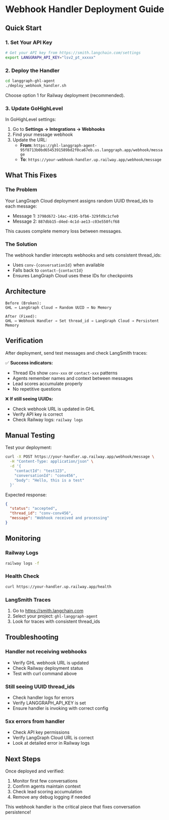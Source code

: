 # Webhook Handler Deployment Guide

## Quick Start

### 1. Set Your API Key
```bash
# Get your API key from https://smith.langchain.com/settings
export LANGGRAPH_API_KEY="lsv2_pt_xxxxx"
```

### 2. Deploy the Handler
```bash
cd langgraph-ghl-agent
./deploy_webhook_handler.sh
```

Choose option 1 for Railway deployment (recommended).

### 3. Update GoHighLevel

In GoHighLevel settings:
1. Go to **Settings → Integrations → Webhooks**
2. Find your message webhook
3. Update the URL:
   - **From**: `https://ghl-langgraph-agent-95f8713b0bd6545391589bd2f0ca67eb.us.langgraph.app/webhook/message`
   - **To**: `https://your-webhook-handler.up.railway.app/webhook/message`

## What This Fixes

### The Problem
Your LangGraph Cloud deployment assigns random UUID thread_ids to each message:
- Message 1: `3798d672-14ac-4195-bfb6-329fd9c1cfe0` 
- Message 2: `887dbb15-d4ed-4c1d-ae13-c03e550fcf68`

This causes complete memory loss between messages.

### The Solution
The webhook handler intercepts webhooks and sets consistent thread_ids:
- Uses `conv-{conversationId}` when available
- Falls back to `contact-{contactId}`
- Ensures LangGraph Cloud uses these IDs for checkpoints

## Architecture

```
Before (Broken):
GHL → LangGraph Cloud → Random UUID → No Memory

After (Fixed):
GHL → Webhook Handler → Set thread_id → LangGraph Cloud → Persistent Memory
```

## Verification

After deployment, send test messages and check LangSmith traces:

✅ **Success indicators:**
- Thread IDs show `conv-xxx` or `contact-xxx` patterns
- Agents remember names and context between messages
- Lead scores accumulate properly
- No repetitive questions

❌ **If still seeing UUIDs:**
- Check webhook URL is updated in GHL
- Verify API key is correct
- Check Railway logs: `railway logs`

## Manual Testing

Test your deployment:
```bash
curl -X POST https://your-handler.up.railway.app/webhook/message \
  -H "Content-Type: application/json" \
  -d '{
    "contactId": "test123",
    "conversationId": "conv456",
    "body": "Hello, this is a test"
  }'
```

Expected response:
```json
{
  "status": "accepted",
  "thread_id": "conv-conv456",
  "message": "Webhook received and processing"
}
```

## Monitoring

### Railway Logs
```bash
railway logs -f
```

### Health Check
```bash
curl https://your-handler.up.railway.app/health
```

### LangSmith Traces
1. Go to https://smith.langchain.com
2. Select your project: `ghl-langgraph-agent`
3. Look for traces with consistent thread_ids

## Troubleshooting

### Handler not receiving webhooks
- Verify GHL webhook URL is updated
- Check Railway deployment status
- Test with curl command above

### Still seeing UUID thread_ids
- Check handler logs for errors
- Verify LANGGRAPH_API_KEY is set
- Ensure handler is invoking with correct config

### 5xx errors from handler
- Check API key permissions
- Verify LangGraph Cloud URL is correct
- Look at detailed error in Railway logs

## Next Steps

Once deployed and verified:
1. Monitor first few conversations
2. Confirm agents maintain context
3. Check lead scoring accumulation
4. Remove any debug logging if needed

This webhook handler is the critical piece that fixes conversation persistence!